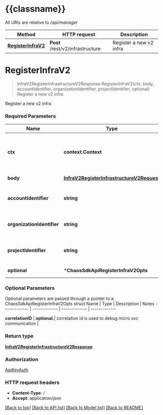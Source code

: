 # {{classname}}

All URIs are relative to */api/manager*

Method | HTTP request | Description
------------- | ------------- | -------------
[**RegisterInfraV2**](ChaosSdkApi.md#RegisterInfraV2) | **Post** /rest/v2/infrastructure | Register a new v2 infra

# **RegisterInfraV2**
> InfraV2RegisterInfrastructureV2Response RegisterInfraV2(ctx, body, accountIdentifier, organizationIdentifier, projectIdentifier, optional)
Register a new v2 infra

Register a new v2 infra

### Required Parameters

Name | Type | Description  | Notes
------------- | ------------- | ------------- | -------------
 **ctx** | **context.Context** | context for authentication, logging, cancellation, deadlines, tracing, etc.
  **body** | [**InfraV2RegisterInfrastructureV2Request**](InfraV2RegisterInfrastructureV2Request.md)| Register Infra V2 | 
  **accountIdentifier** | **string**| account id that want to access the resource | 
  **organizationIdentifier** | **string**| organization id that want to access the resource | 
  **projectIdentifier** | **string**| project id that want to access the resource | 
 **optional** | ***ChaosSdkApiRegisterInfraV2Opts** | optional parameters | nil if no parameters

### Optional Parameters
Optional parameters are passed through a pointer to a ChaosSdkApiRegisterInfraV2Opts struct
Name | Type | Description  | Notes
------------- | ------------- | ------------- | -------------




 **correlationID** | **optional.**| correlation id is used to debug micro svc communication | 

### Return type

[**InfraV2RegisterInfrastructureV2Response**](infra_v2.RegisterInfrastructureV2Response.md)

### Authorization

[ApiKeyAuth](../README.md#ApiKeyAuth)

### HTTP request headers

 - **Content-Type**: */*
 - **Accept**: application/json

[[Back to top]](#) [[Back to API list]](../README.md#documentation-for-api-endpoints) [[Back to Model list]](../README.md#documentation-for-models) [[Back to README]](../README.md)

